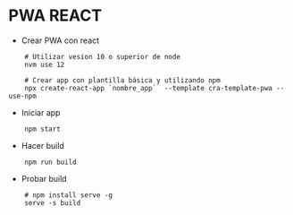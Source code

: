 # PWA REACT

- Crear PWA con react
```shell
    # Utilizar vesion 10 o superior de node 
    nvm use 12

    # Crear app con plantilla básica y utilizando npm
    npx create-react-app `nombre_app`  --template cra-template-pwa --use-npm
```

- Iniciar app
```shell
    npm start
```

- Hacer build
```shell
    npm run build
```

- Probar build
```shell
    # npm install serve -g
    serve -s build
```




